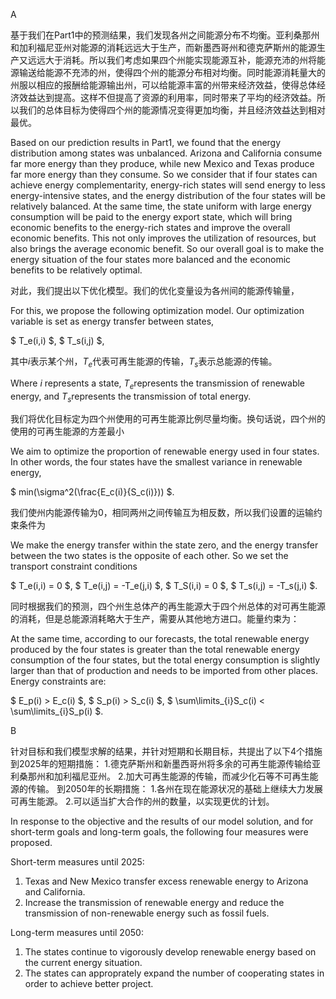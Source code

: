 A

基于我们在Part1中的预测结果，我们发现各州之间能源分布不均衡。亚利桑那州和加利福尼亚州对能源的消耗远远大于生产，而新墨西哥州和德克萨斯州的能源生产又远远大于消耗。所以我们考虑如果四个州能实现能源互补，能源充沛的州将能源输送给能源不充沛的州，使得四个州的能源分布相对均衡。同时能源消耗量大的州服以相应的报酬给能源输出州，可以给能源丰富的州带来经济效益，使得总体经济效益达到提高。这样不但提高了资源的利用率，同时带来了平均的经济效益。所以我们的总体目标为使得四个州的能源情况变得更加均衡，并且经济效益达到相对最优。

Based on our prediction results in Part1, we found that the energy distribution among states was unbalanced. Arizona and California consume far more energy than they produce, while new Mexico and Texas produce far more energy than they consume.
So we consider that if four states can achieve energy complementarity, energy-rich states will send energy to less energy-intensive states, and the energy distribution of the four states will be relatively balanced. At the same time, the state uniform with large energy consumption will be paid to the energy export state, which will bring economic benefits to the energy-rich states and improve the overall economic benefits.
This not only improves the utilization of resources, but also brings the average economic benefit. So our overall goal is to make the energy situation of the four states more balanced and the economic benefits to be relatively optimal.


对此，我们提出以下优化模型。我们的优化变量设为各州间的能源传输量，

For this, we propose the following optimization model. Our optimization variable is set as energy transfer between states,

$ T_e(i,i) $,
$ T_s(i,j) $,

其中$i$表示某个州，$T_e$代表可再生能源的传输，$T_s$表示总能源的传输。

Where $i$ represents a state, $T_e$represents the transmission of renewable energy, and $T_s$represents the transmission of total energy.

我们将优化目标定为四个州使用的可再生能源比例尽量均衡。换句话说，四个州的使用的可再生能源的方差最小

We aim to optimize the proportion of renewable energy used in four states. In other words, the four states have the smallest variance in renewable energy,

$ min(\sigma^2(\frac{E_c(i)}{S_c(i)})) $.

我们使州内能源传输为0，相同两州之间传输互为相反数，所以我们设置的运输约束条件为

We make the energy transfer within the state zero, and the energy transfer between the two states is the opposite of each other. So we set the transport constraint conditions

$ T_e(i,i) = 0 $,
$ T_e(i,j) = -T_e(j,i) $,
$ T_S(i,i) = 0 $,
$ T_s(i,j) = -T_s(j,i) $.

同时根据我们的预测，四个州生总体产的再生能源大于四个州总体的对可再生能源的消耗，但是总能源消耗略大于生产，需要从其他地方进口。能量约束为：

At the same time, according to our forecasts, the total renewable energy produced by the four states is greater than the total renewable energy consumption of the four states, but the total energy consumption is slightly larger than that of production and needs to be imported from other places. Energy constraints are:

$ E_p(i) > E_c(i) $,
$ S_p(i) > S_c(i) $,
$ \sum\limits_{i}S_c(i) < \sum\limits_{i}S_p(i) $.
<!-- 感觉公式写不太对 -->

B

针对目标和我们模型求解的结果，并针对短期和长期目标，共提出了以下4个措施
到2025年的短期措施：
1.德克萨斯州和新墨西哥州将多余的可再生能源传输给亚利桑那州和加利福尼亚州。
2.加大可再生能源的传输，而减少化石等不可再生能源的传输。
到2050年的长期措施：
1.各州在现在能源状况的基础上继续大力发展可再生能源。
2.可以适当扩大合作的州的数量，以实现更优的计划。

In response to the objective and the results of our model solution, and for short-term goals and long-term goals, the following four measures were proposed.

Short-term measures until 2025:
1. Texas and New Mexico transfer excess renewable energy to Arizona and California.
2. Increase the transmission of renewable energy and reduce the transmission of non-renewable energy such as fossil fuels.

Long-term measures until 2050:
1. The states continue to vigorously develop renewable energy based on the current energy situation.
2. The states can approprately expand the number of cooperating states in order to achieve better project.


<!-- The following three measures are proposed according to the results of our goal and our model

1. Texas and New Mexico transfer excess renewable energy to Arizona and California.
2. The states continue to vigorously develop renewable energy based on the current energy situation.
3. Increase the transmission of renewable energy, and reduce the transmission of non-renewable energy such as fossil.  -->